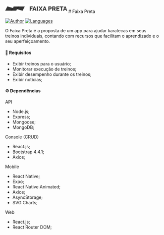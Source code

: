 <img src="./web/src/assets/logo-x.svg" width="200"/>
# Faixa Preta

[![Author](https://img.shields.io/badge/author-joaocou-222222)](https://github.com/joaocou)
[![Languages](https://img.shields.io/github/languages/count/joaocou/faixa-preta?color=222222)](https://github.com/joaocou/faixa-preta/)

O Faixa Preta é a proposta de um app para ajudar karatecas em seus treinos individuais, contando com recursos que facilitam o aprendizado e o seu aperfeiçoamento.

#### 📌 Requisitos

- Exibir treinos para o usuário;
- Monitorar execução de treinos;
- Exibir desempenho durante os treinos;
- Exibir notícias;


#### ⚙️ Dependências

API
- Node.js;
- Express;
- Mongoose;
- MongoDB;

Console (CRUD)
- React.js;
- Bootstrap 4.4.1;
- Axios;

Mobile
- React Native;
- Expo;
- React Native Animated;
- Axios;
- AsyncStorage;
- SVG Charts;

Web
- React.js;
- React Router DOM;
